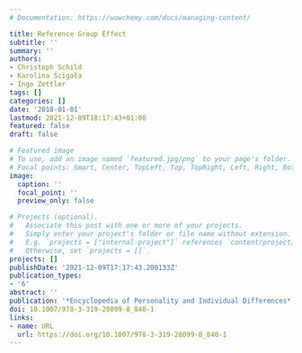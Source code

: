 ```yaml
---
# Documentation: https://wowchemy.com/docs/managing-content/

title: Reference Group Effect
subtitle: ''
summary: ''
authors:
- Christoph Schild
- Karolina Ścigała
- Ingo Zettler
tags: []
categories: []
date: '2018-01-01'
lastmod: 2021-12-09T18:17:43+01:00
featured: false
draft: false

# Featured image
# To use, add an image named `featured.jpg/png` to your page's folder.
# Focal points: Smart, Center, TopLeft, Top, TopRight, Left, Right, BottomLeft, Bottom, BottomRight.
image:
  caption: ''
  focal_point: ''
  preview_only: false

# Projects (optional).
#   Associate this post with one or more of your projects.
#   Simply enter your project's folder or file name without extension.
#   E.g. `projects = ["internal-project"]` references `content/project/deep-learning/index.md`.
#   Otherwise, set `projects = []`.
projects: []
publishDate: '2021-12-09T17:17:43.200133Z'
publication_types:
- '6'
abstract: ''
publication: '*Encyclopedia of Personality and Individual Differences*'
doi: 10.1007/978-3-319-28099-8_840-1
links:
- name: URL
  url: https://doi.org/10.1007/978-3-319-28099-8_840-1
---
```

